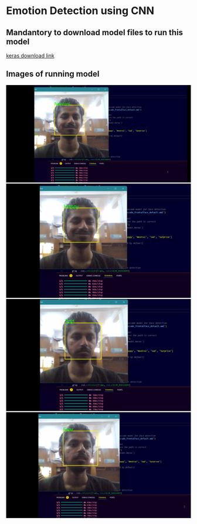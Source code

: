 # Emotion Detection using CNN
## Mandantory to download model files to run this model

[keras download link](https://drive.google.com/drive/folders/1doFI1V4EOg1C1oRsv4fr8kat7ndgdjcP?usp=sharing)


## Images of running model
<img src="Screenshot 2024-06-06 124330.png" alt="Alt text" title="Photo1">

<img src="Screenshot 2024-06-06 124343.png" alt="Alt text" title="Photo2">

<img src="Screenshot 2024-06-06 124356.png" alt="Alt text" title="Photo3">

<img src="Screenshot 2024-06-06 124432.png" alt="Alt text" title="Photo4">

